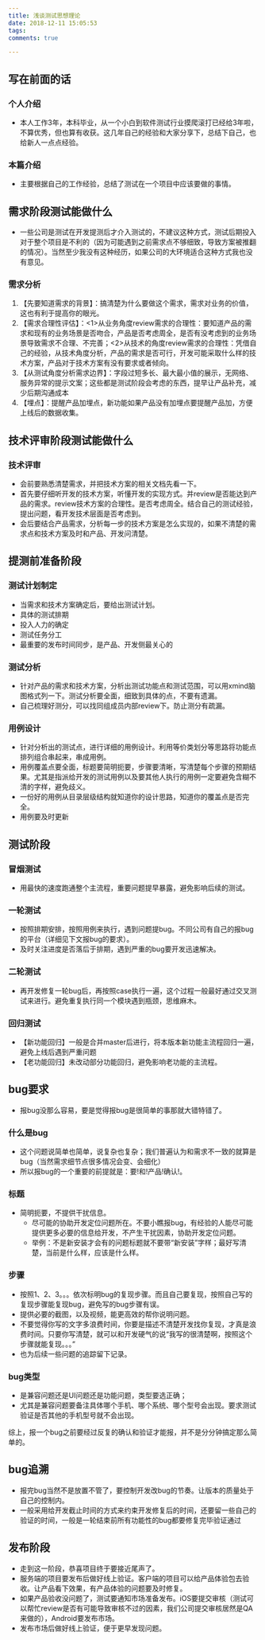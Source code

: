```yaml
---
title: 浅谈测试思想理论
date: 2018-12-11 15:05:53
tags:
comments: true

---
```


## 写在前面的话

### 个人介绍

* 本人工作3年，本科毕业，从一个小白到软件测试行业摸爬滚打已经给3年啦，不算优秀，但也算有收获。这几年自己的经验和大家分享下，总结下自己，也给新人一点点经验。

### 本篇介绍
* 主要根据自己的工作经验，总结了测试在一个项目中应该要做的事情。

<!--more-->

## 需求阶段测试能做什么
* 一些公司是测试在开发提测后才介入测试的，不建议这种方式，测试后期投入对于整个项目是不利的（因为可能遇到之前需求点不够细致，导致方案被推翻的情况）。当然至少我没有这种经历，如果公司的大环境适合这种方式我也没有意见。

### 需求分析
1. 【先要知道需求的背景】：搞清楚为什么要做这个需求，需求对业务的价值，这也有利于提高你的眼光。
2. 【需求合理性评估】：<1>从业务角度review需求的合理性：要知道产品的需求和现有的业务场景是否吻合，产品是否考虑周全，是否有没考虑到的业务场景导致需求不合理、不完善；<2>从技术的角度review需求的合理性：凭借自己的经验，从技术角度分析，产品的需求是否可行，开发可能采取什么样的技术方案，产品对于技术方案有没有要求或者倾向。
3. 【从测试角度分析需求边界】：字段过短多长、最大最小值的展示，无网络、服务异常的提示文案；这些都是测试阶段会考虑的东西，提早让产品补充，减少后期沟通成本
4. 【埋点】：提醒产品加埋点，新功能如果产品没有加埋点要提醒产品加，方便上线后的数据收集。


## 技术评审阶段测试能做什么

### 技术评审
* 会前要熟悉清楚需求，并把技术方案的相关文档先看一下。
* 首先要仔细听开发的技术方案，听懂开发的实现方式。并review是否能达到产品的需求。review技术方案的合理性。是否考虑周全。结合自己的测试经验，提出问题，看开发技术层面是否考虑到。
* 会后要结合产品需求，分析每一步的技术方案是怎么实现的，如果不清楚的需求点和技术方案及时和产品、开发问清楚。



## 提测前准备阶段

### 测试计划制定

* 当需求和技术方案确定后，要给出测试计划。
 * 具体的测试排期
 * 投入人力的确定
 * 测试任务分工
 * 最重要的发布时间同步，是产品、开发侧最关心的

### 测试分析
* 针对产品的需求和技术方案，分析出测试功能点和测试范围，可以用xmind脑图格式列一下。测试分析要全面，细致到具体的点，不要有遗漏。
* 自己梳理好测分，可以找同组成员内部review下。防止测分有疏漏。

### 用例设计
* 针对分析出的测试点，进行详细的用例设计。利用等价类划分等思路将功能点排列组合串起来，串成用例。
* 用例覆盖点要全面，标题要简明扼要，步骤要清晰，写清楚每个步骤的预期结果。尤其是指派给开发的测试用例以及要其他人执行的用例一定要避免含糊不清的字样，避免歧义。
* 一份好的用例从目录层级结构就知道你的设计思路，知道你的覆盖点是否完全。
* 用例要及时更新


## 测试阶段

### 冒烟测试
* 用最快的速度跑通整个主流程，重要问题提早暴露，避免影响后续的测试。

### 一轮测试
* 按照排期安排，按照用例来执行，遇到问题提bug。不同公司有自己的报bug的平台（详细见下文报bug的要求）。
* 及时关注进度是否落后于排期，遇到严重的bug要开发迅速解决。


### 二轮测试
* 再开发修复一轮bug后，再按照case执行一遍，这个过程一般最好通过交叉测试来进行。避免重复执行同一个模块遇到瓶颈，思维麻木。

### 回归测试

* 【新功能回归】一般是合并master后进行，将本版本新功能主流程回归一遍，避免上线后遇到严重问题
* 【老功能回归】未改动部分功能回归，避免影响老功能的主流程。


## bug要求
* 报bug没那么容易，要是觉得报bug是很简单的事那就大错特错了。


### 什么是bug

* 这个问题说简单也简单，说复杂也复杂；我们普遍认为和需求不一致的就算是bug（当然需求细节点很多情况会变、会细化）
* 所以报bug的一个重要的前提就是：要!和!产品!确认!。

### 标题
* 简明扼要，不提供干扰信息。
  * 尽可能的协助开发定位问题所在。不要小瞧报bug，有经验的人能尽可能提供更多必要的信息给开发，不产生干扰因素，协助开发定位问题。
  * 举例：不是新安装才会有的问题标题就不要带“新安装”字样；最好写清楚，当前是什么样，应该是什么样。


### 步骤
* 按照1、2、3。。。依次标明bug的复现步骤。而且自己要复现，按照自己写的复现步骤能复现bug，避免写的bug步骤有误。
* 提供必要的截图，以及视频，能更高效的帮你说明问题。
* 不要觉得你写的文字多浪费时间，你要是描述不清楚开发找你复现，才真是浪费时间。只要你写清楚，就可以和开发硬气的说“我写的很清楚啊，按照这个步骤就能复现。。。”
* 也为后续一些问题的追踪留下记录。

### bug类型
* 是兼容问题还是UI问题还是功能问题，类型要选正确；
 * 尤其是兼容问题要备注具体哪个手机、哪个系统、哪个型号会出现。要求测试验证是否其他的手机型号就不会出现。

综上，报一个bug之前要经过反复的确认和验证才能报，并不是分分钟搞定那么简单的。


## bug追溯

* 报完bug当然不是放置不管了，要控制开发改bug的节奏。让版本的质量处于自己的控制内。
* 一般采用给开发截止时间的方式来约束开发修复后的时间，还要留一些自己的验证的时间，一般是一轮结束前所有功能性的bug都要修复完毕验证通过


## 发布阶段
* 走到这一阶段，恭喜项目终于要接近尾声了。
* 服务端的项目要发布后做好线上验证。客户端的项目可以给产品体验包去验收。让产品看下效果，有产品体验的问题要及时修复。
* 如果产品验收没问题了，测试要通知市场准备发布。iOS要提交审核（测试可以帮忙review是否有可能导致审核不过的因素，我们公司提交审核居然是QA来做的），Android要发布市场。
* 发布市场后做好线上验证，便于更早发现问题。